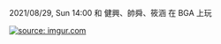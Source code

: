 
 2021/08/29, Sun 14:00 和 健興、帥舜、筱涵 在 BGA 上玩
 
 <a href="https://imgur.com/73npXME"><img src="https://i.imgur.com/73npXME.jpg" title="source: imgur.com" /></a>